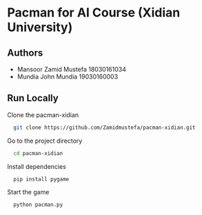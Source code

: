 
# Pacman for AI Course (Xidian University)





## Authors

- Mansoor Zamid Mustefa 18030161034
- Mundia John Mundia   19030160003




## Run Locally

Clone the pacman-xidian

```bash
  git clone https://github.com/Zamidmustefa/pacman-xidian.git
```

Go to the project directory

```bash
  cd pacman-xidian
```

Install dependencies

```bash
  pip install pygame
```

Start the game

```bash
  python pacman.py
```

